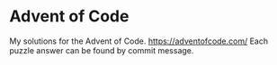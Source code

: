 # Advent of Code

My solutions for the Advent of Code. https://adventofcode.com/ Each puzzle answer can be found by commit message.
